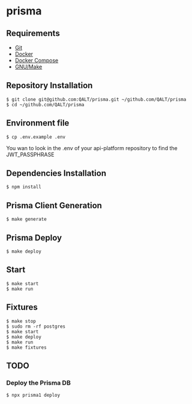 # prisma

## Requirements

- [Git](https://git-scm.com/)
- [Docker](https://www.docker.com/)
- [Docker Compose](https://docs.docker.com/compose/)
- [GNU/Make](https://www.gnu.org/software/make/)

## Repository Installation

```console
$ git clone git@github.com:QALT/prisma.git ~/github.com/QALT/prisma
$ cd ~/github.com/QALT/prisma
```

## Environment file

```console
$ cp .env.example .env
```

You wan to look in the .env of your api-platform repository to find the JWT_PASSPHRASE

## Dependencies Installation

```console
$ npm install
```

## Prisma Client Generation

```console
$ make generate
```

## Prisma Deploy

```console
$ make deploy
```

## Start

```console
$ make start
$ make run
```

## Fixtures

```console
$ make stop
$ sudo rm -rf postgres
$ make start
$ make deploy
$ make run
$ make fixtures
```

## TODO

### Deploy the Prisma DB

```
$ npx prisma1 deploy
```
